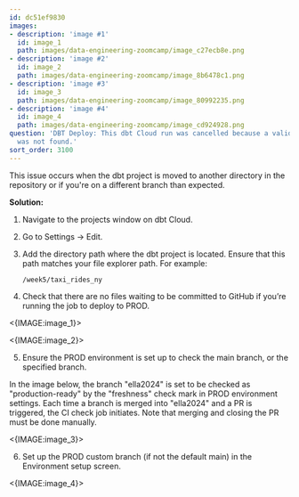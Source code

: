 ```yaml
---
id: dc51ef9830
images:
- description: 'image #1'
  id: image_1
  path: images/data-engineering-zoomcamp/image_c27ecb8e.png
- description: 'image #2'
  id: image_2
  path: images/data-engineering-zoomcamp/image_8b6478c1.png
- description: 'image #3'
  id: image_3
  path: images/data-engineering-zoomcamp/image_80992235.png
- description: 'image #4'
  id: image_4
  path: images/data-engineering-zoomcamp/image_cd924928.png
question: 'DBT Deploy: This dbt Cloud run was cancelled because a valid dbt project
  was not found.'
sort_order: 3100
---
```


This issue occurs when the dbt project is moved to another directory in the repository or if you're on a different branch than expected.

**Solution:**

1. Navigate to the projects window on dbt Cloud.
2. Go to Settings -> Edit.
3. Add the directory path where the dbt project is located. Ensure that this path matches your file explorer path. For example:
   
   ```
   /week5/taxi_rides_ny
   ```

4. Check that there are no files waiting to be committed to GitHub if you’re running the job to deploy to PROD.

<{IMAGE:image_1}>

<{IMAGE:image_2}>

5. Ensure the PROD environment is set up to check the main branch, or the specified branch.

In the image below, the branch "ella2024" is set to be checked as "production-ready" by the "freshness" check mark in PROD environment settings. Each time a branch is merged into "ella2024" and a PR is triggered, the CI check job initiates. Note that merging and closing the PR must be done manually.

<{IMAGE:image_3}>

6. Set up the PROD custom branch (if not the default main) in the Environment setup screen.

<{IMAGE:image_4}>
